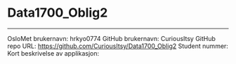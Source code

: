 # Data1700_Oblig2
------------------
OsloMet brukernavn: hrkyo0774
GitHub brukernavn: CuriousItsy
GitHub repo URL: https://github.com/CuriousItsy/Data1700_Oblig2
Student nummer:
Kort beskrivelse av applikasjon:
